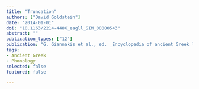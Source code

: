 ```yaml
---
title: "Truncation"
authors: ["David Goldstein"]
date: "2014-01-01"
doi: "10.1163/2214-448X_eagll_SIM_00000543"
abstract: ""
publication_types: ["12"]
publication: "G. Giannakis et al., ed. _Encyclopedia of ancient Greek language and linguistics_, vol. 3:445–446 (Leiden: Brill)"
tags:
- Ancient Greek
- Phonology
selected: false
featured: false

---
```

